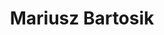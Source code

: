 ---
name:   Mariusz Bartosik
title:   Mariusz Bartosik
short_name: mbartosik
image:  mbartosik.webp
---